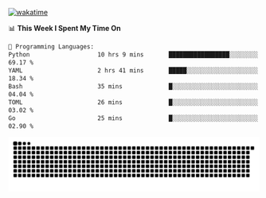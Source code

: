 [![wakatime](https://wakatime.com/badge/user/384f91c6-4eee-411f-8f3b-1b691f58a544.svg)](https://wakatime.com/@384f91c6-4eee-411f-8f3b-1b691f58a544)

<!--START_SECTION:waka-->
📊 **This Week I Spent My Time On** 

```text
💬 Programming Languages: 
Python                   10 hrs 9 mins       █████████████████░░░░░░░░   69.17 % 
YAML                     2 hrs 41 mins       █████░░░░░░░░░░░░░░░░░░░░   18.34 % 
Bash                     35 mins             █░░░░░░░░░░░░░░░░░░░░░░░░   04.04 % 
TOML                     26 mins             █░░░░░░░░░░░░░░░░░░░░░░░░   03.02 % 
Go                       25 mins             █░░░░░░░░░░░░░░░░░░░░░░░░   02.90 % 
```


<!--END_SECTION:waka-->

<picture>
  <source media="(prefers-color-scheme: dark)" srcset="https://raw.githubusercontent.com/fuwx295/fuwx295/output/github-contribution-grid-snake-dark.svg">
  <source media="(prefers-color-scheme: light)" srcset="https://raw.githubusercontent.com/fuwx295/fuwx295/output/github-contribution-grid-snake.svg">
  <img alt="github contribution grid snake animation" src="https://raw.githubusercontent.com/fuwx295/fuwx295/output/github-contribution-grid-snake.svg">
</picture>

